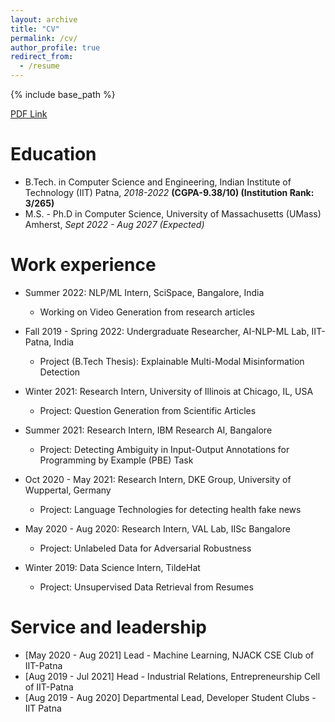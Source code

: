 ```yaml
---
layout: archive
title: "CV"
permalink: /cv/
author_profile: true
redirect_from:
  - /resume
---
```


{% include base_path %}

[PDF Link](https://nish-19.github.io/files/Nischal_UMass_PhD.pdf)

Education
======
* B.Tech. in Computer Science and Engineering, Indian Institute of Technology (IIT) Patna, *2018-2022* **(CGPA-9.38/10) (Institution Rank: 3/265)**
* M.S. - Ph.D in Computer Science, University of Massachusetts (UMass) Amherst, *Sept 2022 - Aug 2027 (Expected)* 

Work experience
======
* Summer 2022: NLP/ML Intern, SciSpace, Bangalore, India
  * Working on Video Generation from research articles

* Fall 2019 - Spring 2022: Undergraduate Researcher, AI-NLP-ML Lab, IIT-Patna, India
  * Project (B.Tech Thesis): Explainable Multi-Modal Misinformation Detection 

* Winter 2021: Research Intern, University of Illinois at Chicago, IL, USA
  * Project: Question Generation from Scientific Articles 

* Summer 2021: Research Intern, IBM Research AI, Bangalore
  * Project: Detecting Ambiguity in Input-Output Annotations for Programming by Example (PBE) Task

* Oct 2020 - May 2021: Research Intern, DKE Group, University of Wuppertal, Germany
  * Project: Language Technologies for detecting health fake news

* May 2020 - Aug 2020: Research Intern, VAL Lab, IISc Bangalore
  * Project: Unlabeled Data for Adversarial Robustness

* Winter 2019: Data Science Intern, TildeHat
  * Project: Unsupervised Data Retrieval from Resumes

Service and leadership
======
* [May 2020 - Aug 2021] Lead - Machine Learning, NJACK CSE Club of IIT-Patna
* [Aug 2019 - Jul 2021] Head - Industrial Relations, Entrepreneurship Cell of IIT-Patna
* [Aug 2019 - Aug 2020] Departmental Lead, Developer Student Clubs - IIT Patna

